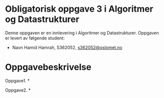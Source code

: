 # Obligatorisk oppgave 3 i Algoritmer og Datastrukturer

Denne oppgaven er en innlevering i Algoritmer og Datastrukturer. 
Oppgaven er levert av følgende student:
* Navn Hamid Hamrah, S362052, s362052@oslomet.no


# Oppgavebeskrivelse

Oppgave1. 
*

Oppgave2. 
* 
